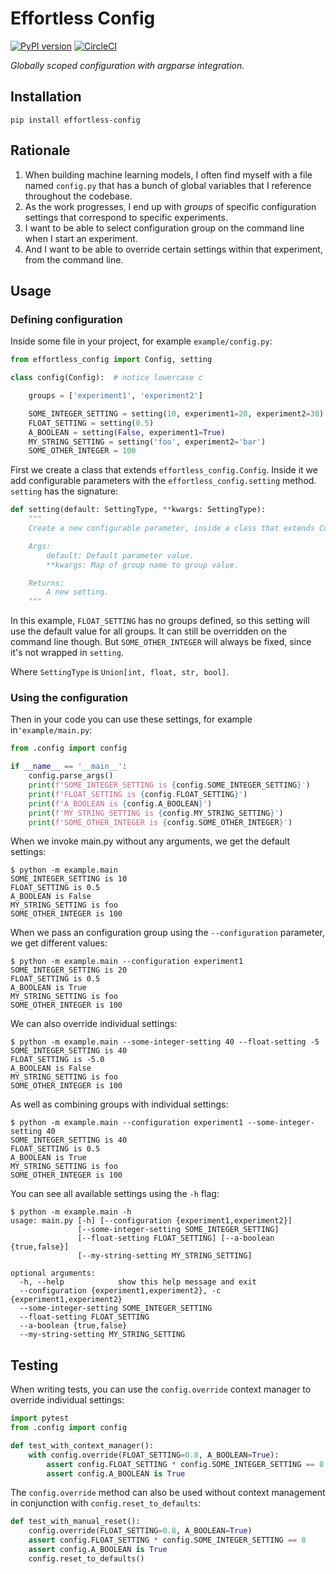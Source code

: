 # Effortless Config

[![PyPI version](https://badge.fury.io/py/effortless-config.svg)](https://badge.fury.io/py/effortless-config) [![CircleCI](https://circleci.com/gh/andreasjansson/effortless-config/tree/master.svg?style=svg)](https://circleci.com/gh/andreasjansson/effortless-config/tree/master)

_Globally scoped configuration with argparse integration._

## Installation

```
pip install effortless-config
```

## Rationale

1. When building machine learning models, I often find myself with a file named `config.py` that has a bunch of global variables that I reference throughout the codebase.
2. As the work progresses, I end up with _groups_ of specific configuration settings that correspond to specific experiments.
3. I want to be able to select configuration group on the command line when I start an experiment.
4. And I want to be able to override certain settings within that experiment, from the command line.

## Usage

### Defining configuration

Inside some file in your project, for example `example/config.py`:

```python
from effortless_config import Config, setting

class config(Config):  # notice lowercase c

    groups = ['experiment1', 'experiment2']

    SOME_INTEGER_SETTING = setting(10, experiment1=20, experiment2=30)
    FLOAT_SETTING = setting(0.5)
    A_BOOLEAN = setting(False, experiment1=True)
    MY_STRING_SETTING = setting('foo', experiment2='bar')
    SOME_OTHER_INTEGER = 100
```

First we create a class that extends `effortless_config.Config`. Inside it we add configurable parameters with the `effortless_config.setting` method. `setting` has the signature:

```python
def setting(default: SettingType, **kwargs: SettingType):
    """
    Create a new configurable parameter, inside a class that extends Config.

    Args:
        default: Default parameter value.
        **kwargs: Map of group name to group value.

    Returns:
        A new setting.
    """
```

In this example, `FLOAT_SETTING` has no groups defined, so this setting will use the default value for all groups. It can still be overridden on the command line though. But `SOME_OTHER_INTEGER` will always be fixed, since it's not wrapped in `setting`.

Where `SettingType` is `Union[int, float, str, bool]`.

### Using the configuration

Then in your code you can use these settings, for example in`'example/main.py`:

```python
from .config import config

if __name__ == '__main__':
    config.parse_args()
    print(f'SOME_INTEGER_SETTING is {config.SOME_INTEGER_SETTING}')
    print(f'FLOAT_SETTING is {config.FLOAT_SETTING}')
    print(f'A_BOOLEAN is {config.A_BOOLEAN}')
    print(f'MY_STRING_SETTING is {config.MY_STRING_SETTING}')
    print(f'SOME_OTHER_INTEGER is {config.SOME_OTHER_INTEGER}')
```

When we invoke main.py without any arguments, we get the default settings:

```
$ python -m example.main
SOME_INTEGER_SETTING is 10
FLOAT_SETTING is 0.5
A_BOOLEAN is False
MY_STRING_SETTING is foo
SOME_OTHER_INTEGER is 100
```

When we pass an configuration group using the `--configuration` parameter, we get different values:

```
$ python -m example.main --configuration experiment1
SOME_INTEGER_SETTING is 20
FLOAT_SETTING is 0.5
A_BOOLEAN is True
MY_STRING_SETTING is foo
SOME_OTHER_INTEGER is 100
```

We can also override individual settings:

```
$ python -m example.main --some-integer-setting 40 --float-setting -5
SOME_INTEGER_SETTING is 40
FLOAT_SETTING is -5.0
A_BOOLEAN is False
MY_STRING_SETTING is foo
SOME_OTHER_INTEGER is 100
```

As well as combining groups with individual settings:

```
$ python -m example.main --configuration experiment1 --some-integer-setting 40
SOME_INTEGER_SETTING is 40
FLOAT_SETTING is 0.5
A_BOOLEAN is True
MY_STRING_SETTING is foo
SOME_OTHER_INTEGER is 100
```

You can see all available settings using the `-h` flag:

```
$ python -m example.main -h
usage: main.py [-h] [--configuration {experiment1,experiment2}]
               [--some-integer-setting SOME_INTEGER_SETTING]
               [--float-setting FLOAT_SETTING] [--a-boolean {true,false}]
               [--my-string-setting MY_STRING_SETTING]

optional arguments:
  -h, --help            show this help message and exit
  --configuration {experiment1,experiment2}, -c {experiment1,experiment2}
  --some-integer-setting SOME_INTEGER_SETTING
  --float-setting FLOAT_SETTING
  --a-boolean {true,false}
  --my-string-setting MY_STRING_SETTING
```

## Testing

When writing tests, you can use the `config.override` context manager to override individual settings:

```python
import pytest
from .config import config

def test_with_context_manager():
    with config.override(FLOAT_SETTING=0.8, A_BOOLEAN=True):
        assert config.FLOAT_SETTING * config.SOME_INTEGER_SETTING == 8
        assert config.A_BOOLEAN is True
```

The `config.override` method can also be used without context management in conjunction with `config.reset_to_defaults`:

```python
def test_with_manual_reset():
    config.override(FLOAT_SETTING=0.8, A_BOOLEAN=True)
    assert config.FLOAT_SETTING * config.SOME_INTEGER_SETTING == 8
    assert config.A_BOOLEAN is True
    config.reset_to_defaults()
```

